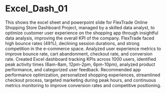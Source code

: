 # Excel_Dash_01
This shows the excel sheet and powerpoint slide for FlexTrade Online Shopping Store Dashboard Project, managed by a skilled data analyst, to optimize customer user experience on the shopping app through insightful data analysis, improving the overall KPI of the company.
FlexTrade faced high bounce rates (49%), declining session durations, and strong competition in the e-commerce space.
Analyzed user experience metrics to improve bounce rate, cart abandonment, checkout rate, and conversion rate.
Created Excel dashboard tracking KPIs across 1000 users, identified peak activity times (6am-8am, 12pm-2pm, 6pm-10pm), analyzed product performance, and categorized user feedback.
Recommended app performance optimization, personalized shopping experiences, streamlined checkout process, targeted marketing during peak hours, and continuous metrics monitoring to improve conversion rates and competitive positioning.
